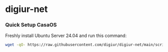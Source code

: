 # digiur-net
### Quick Setup CasaOS

Freshly install Ubuntu Server 24.04 and run this command:

```sh
wget -qO- https://raw.githubusercontent.com/digiur/digiur-net/main/scripts/quickstart.sh | sudo bash
```
